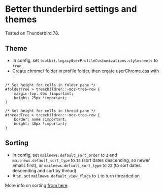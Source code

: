 # Better thunderbird settings and themes

Tested on Thunderbird 78.

## Theme
- In config, set ```toolkit.legacyUserProfileCustomizations.stylesheets``` to ```true```
- Create chrome/ folder in profile folder, then create userChrome.css with :
```
/* Set height for cells in folder pane */
#folderTree > treechildren::-moz-tree-row {
	margin-top: 0px !important;
	height: 25px !important;
}

/* Set height for cells in thread pane */
#threadTree > treechildren::-moz-tree-row {
	border: none !important;
	height: 40px !important;
}
```

## Sorting
- In config, set ```mailnews.default_sort_order``` to ```2``` and ```mailnews.default_sort_type``` to ```18``` (sort dates descending, so newer emails first), or ```mailnews.default_sort_type``` to ```22``` (to sort dates descending and sort by thread)
- Also, set ```mailnews.default_view_flags``` to ```1``` to turn threaded on

More info on sorting [from here](https://superuser.com/questions/13518/change-the-default-sorting-order-in-thunderbird).
